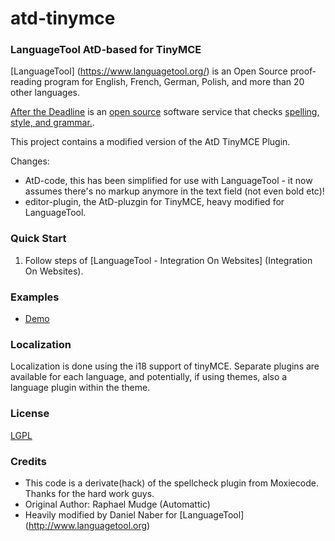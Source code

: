 atd-tinymce
===========

### LanguageTool AtD-based for TinyMCE

[LanguageTool] (https://www.languagetool.org/) is an Open Source proof­reading program for English, French, German, Polish, and more than 20 other languages.

[After the Deadline](http://www.afterthedeadline.com) is an [open source](http://open.afterthedeadline.com) software service that checks [spelling, style, and grammar.](http://www.afterthedeadline.com/features.slp).

This project contains a modified version of the AtD TinyMCE Plugin.

Changes:
* AtD-code, this has been simplified for use with LanguageTool - it now assumes there's no markup anymore in the text field (not even bold etc)!
* editor-plugin, the AtD-pluzgin for TinyMCE, heavy modified for LanguageTool.


### Quick Start

1.  Follow steps of [LanguageTool - Integration On Websites] (Integration On Websites).

### Examples

*   [Demo](https://www.languagetool.org/)

### Localization

Localization is done using the i18 support of tinyMCE. Separate plugins are available for each language, and potentially, if using themes, also a language plugin within the theme.

### License

[LGPL](http://www.opensource.org/licenses/lgpl-2.1.php)

### Credits

* This code is a derivate(hack) of the spellcheck plugin from Moxiecode.  Thanks for the hard work guys.
* Original Author: Raphael Mudge (Automattic)
* Heavily modified by Daniel Naber for [LanguageTool] (http://www.languagetool.org)
